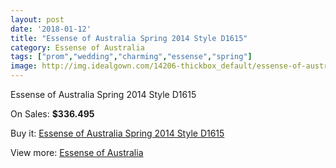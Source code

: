```yaml
---
layout: post
date: '2018-01-12'
title: "Essense of Australia Spring 2014 Style D1615"
category: Essense of Australia
tags: ["prom","wedding","charming","essense","spring"]
image: http://img.idealgown.com/14206-thickbox_default/essense-of-australia-spring-2014-style-d1615.jpg
---
```

Essense of Australia Spring 2014 Style D1615

On Sales: **$336.495**
<a href="https://www.idealgown.com/en/essense-of-australia/5718-essense-of-australia-spring-2014-style-d1615.html"><amp-img layout="responsive" width="600" height="600" src="//img.idealgown.com/14206-thickbox_default/essense-of-australia-spring-2014-style-d1615.jpg" alt="Essense of Australia Spring 2014 Style D1615 0" /></a>
<a href="https://www.idealgown.com/en/essense-of-australia/5718-essense-of-australia-spring-2014-style-d1615.html"><amp-img layout="responsive" width="600" height="600" src="//img.idealgown.com/14207-thickbox_default/essense-of-australia-spring-2014-style-d1615.jpg" alt="Essense of Australia Spring 2014 Style D1615 1" /></a>

Buy it: [Essense of Australia Spring 2014 Style D1615](https://www.idealgown.com/en/essense-of-australia/5718-essense-of-australia-spring-2014-style-d1615.html "Essense of Australia Spring 2014 Style D1615")

View more: [Essense of Australia](https://www.idealgown.com/en/86-essense-of-australia "Essense of Australia")